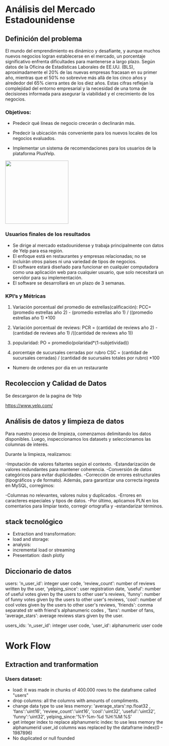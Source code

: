 # Análisis del Mercado Estadounidense 
## Definición del problema

El mundo del emprendimiento es dinámico y desafiante, y aunque muchos nuevos negocios logran establecerse en el mercado, un porcentaje significativo enfrenta dificultades para mantenerse a largo plazo. Según datos de la Oficina de Estadísticas Laborales de EE.UU. (BLS), aproximadamente el 20% de las nuevas empresas fracasan en su primer año, mientras que el 50% no sobrevive más allá de los cinco años y alrededor del 65% cierra antes de los diez años. Estas cifras reflejan la complejidad del entorno empresarial y la necesidad de una toma de decisiones informada para asegurar la viabilidad y el crecimiento de los negocios.

### Objetivos:

- Predecir qué líneas de negocio crecerán o declinarán más.

- Predecir la ubicación más conveniente para los nuevos locales de los negocios evaluados.

- Implementar un sistema de recomendaciones para los usuarios de la plataforma PlusYelp.


<img src="https://media3.giphy.com/media/v1.Y2lkPTc5MGI3NjExd3A1dmF4ZTcyM3dvcndldjNoMW81ZXEyaXR2ZGEycTh5MjhjbDZjdiZlcD12MV9pbnRlcm5hbF9naWZfYnlfaWQmY3Q9Zw/w6NLkHuoWlcdXIHktr/giphy.gif" width="200">

### Usuarios finales de los resultados 

- Se dirige al mercado estadounidense y trabaja principalmente con datos de Yelp para esa región.
- El enfoque está en restaurantes y empresas relacionadas; no se incluirán otros países ni una variedad de tipos de negocios.
- El software estará diseñado para funcionar en cualquier computadora como una aplicación web para cualquier usuario, que solo necesitará un servidor para su implementación.
- El software se desarrollará en un plazo de 3 semanas.

### KPI’s y Métricas

1) Variación porcentual del promedio de estrellas(calificación):
    PCC= (promedio estrellas año 2) - (promedio estrellas año 1) / ((promedio estrellas año 1) *100

2) Variación porcentual de reviews:
    PCR = (cantidad de reviews año 2) - (cantidad de reviews año 1) /((cantidad de reviews año 1))

3) popularidad: 
    PO = promedio(polaridad*(1-subjetividad))

4) porcentaje de sucursales cerradas por rubro
    CSC = (cantidad de sucursales cerradas) / (cantidad de sucursales totales por rubro) *100

- Numero de ordenes por dia en un restaurante

## Recoleccion y Calidad de Datos

Se descargaron de la pagina de Yelp

https://www.yelp.com/

## Análisis de datos y limpieza de datos

Para nuestro proceso de limpieza, comenzamos delimitando los datos disponibles. Luego, inspeccionamos los datasets y seleccionamos las columnas de interés.

Durante la limpieza, realizamos:

-Imputación de valores faltantes según el contexto.
-Estandarización de valores redundantes para mantener coherencia.
-Conversión de datos categóricos para evitar duplicidades.
-Corrección de errores estructurales (tipográficos y de formato).
Además, para garantizar una correcta ingesta en MySQL, corregimos:

-Columnas no relevantes, valores nulos y duplicados.
-Errores en caracteres especiales y tipos de datos.
-Por último, aplicamos PLN en los comentarios para limpiar texto, corregir ortografía y -estandarizar términos.

## stack tecnológico
- Extraction and transformation:
- load and storage:
- analysis:
- incremental load or streaming
- Presentation: dash plotly

## Diccionario de datos

users:
'n_user_id': integer user code,
'review_count': number of reviews written by the user, 
'yelping_since': user registration date, 
'useful': number of useful votes given by the users to other user's reviews,
'funny': number of funny votes given by the users to other user's reviews, 
'cool': number of cool votes given by the users to other user's reviews, 
'friends': comma separated str with friend's alphanumeric codes , 
'fans': number of fans, 
'average_stars': average reviews stars given by the user.

users_ids:
'n_user_id': integer user code,
'user_id': alphanumeric user code 

# Work Flow
## Extraction and tranformation

### Users dataset:
- load: it was made in chunks of 400.000 rows to the dataframe called "users"
- drop columns: all the columns with amounts of compliments.
- change data type to use less memory: 'average_stars':np.float32 , 'fans':'uint16', 'review_count':'uint16', 'cool':'uint32', 'useful':'uint32', 'funny':'uint32', yelping_since:'%Y-%m-%d %H:%M:%S'
-  get integer index to replace alphanumeric index: to use less memory the alphanumerid user_id columns was replaced by the dataframe index(0 - 1987896)
-   No duplicated or null founded 


